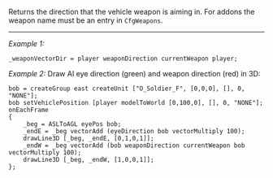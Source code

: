 Returns the direction that the vehicle weapon is aiming in. For addons the weapon name must be an entry in `CfgWeapons`.


---
*Example 1:*
```sqf
_weaponVectorDir = player weaponDirection currentWeapon player;
```

*Example 2:*
Draw AI eye direction (green) and weapon direction (red) in 3D:

```sqf
bob = createGroup east createUnit ["O_Soldier_F", [0,0,0], [], 0, "NONE"];
bob setVehiclePosition [player modelToWorld [0,100,0], [], 0, "NONE"];
onEachFrame
{
	_beg = ASLToAGL eyePos bob;
	_endE = _beg vectorAdd (eyeDirection bob vectorMultiply 100);
	drawLine3D [_beg, _endE, [0,1,0,1]];
	_endW = _beg vectorAdd (bob weaponDirection currentWeapon bob vectorMultiply 100);
	drawLine3D [_beg, _endW, [1,0,0,1]];
};
```